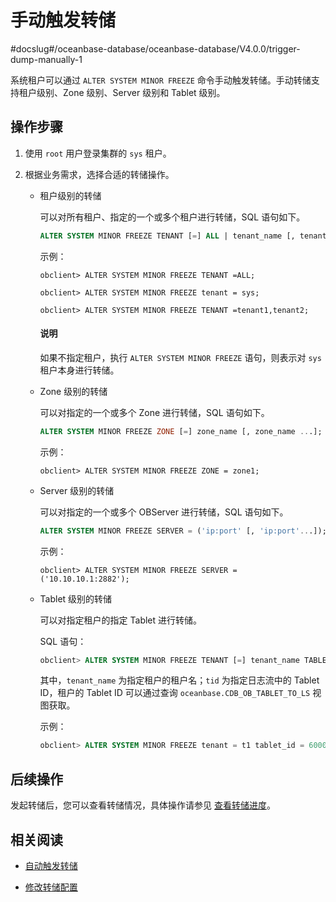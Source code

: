 # 手动触发转储

#docslug#/oceanbase-database/oceanbase-database/V4.0.0/trigger-dump-manually-1

系统租户可以通过 `ALTER SYSTEM MINOR FREEZE` 命令手动触发转储。手动转储支持租户级别、Zone 级别、Server 级别和 Tablet 级别。

## 操作步骤

1. 使用 `root` 用户登录集群的 `sys` 租户。

2. 根据业务需求，选择合适的转储操作。

   * 租户级别的转储

      可以对所有租户、指定的一个或多个租户进行转储，SQL 语句如下。

      ```sql
      ALTER SYSTEM MINOR FREEZE TENANT [=] ALL | tenant_name [, tenant_name ...];
      ```

      示例：

      ```shell
      obclient> ALTER SYSTEM MINOR FREEZE TENANT =ALL;

      obclient> ALTER SYSTEM MINOR FREEZE tenant = sys;

      obclient> ALTER SYSTEM MINOR FREEZE TENANT =tenant1,tenant2;

      ```

      <main id="notice" type='explain'>
      <h4>说明</h4>
      <p>如果不指定租户，执行 <code>ALTER SYSTEM MINOR FREEZE</code> 语句，则表示对 <code>sys</code> 租户本身进行转储。</p>
      </main>

   * Zone 级别的转储

      可以对指定的一个或多个 Zone 进行转储，SQL 语句如下。

      ```sql
      ALTER SYSTEM MINOR FREEZE ZONE [=] zone_name [, zone_name ...];
      ```

      示例：

      ```shell
      obclient> ALTER SYSTEM MINOR FREEZE ZONE = zone1;
      ```

   * Server 级别的转储

       可以对指定的一个或多个 OBServer 进行转储，SQL 语句如下。

       ```sql
       ALTER SYSTEM MINOR FREEZE SERVER = ('ip:port' [, 'ip:port'...]);
       ```

       示例：

       ```shell
       obclient> ALTER SYSTEM MINOR FREEZE SERVER = ('10.10.10.1:2882');
       ```

   * Tablet 级别的转储

      可以对指定租户的指定 Tablet 进行转储。

      SQL 语句：

      ```sql
      obclient> ALTER SYSTEM MINOR FREEZE TENANT [=] tenant_name TABLET_ID = tid;
      ```

      其中，`tenant_name` 为指定租户的租户名；`tid` 为指定日志流中的 Tablet ID，租户的 Tablet ID 可以通过查询  `oceanbase.CDB_OB_TABLET_TO_LS` 视图获取。

      示例：

      ```sql
      obclient> ALTER SYSTEM MINOR FREEZE tenant = t1 tablet_id = 60000;
      ```

## 后续操作

发起转储后，您可以查看转储情况，具体操作请参见 [查看转储进度](4.view-dump-information.md)。

## 相关阅读

* [自动触发转储](../1.dump-management-1/2.automatically-trigger-dump-1.md)

* [修改转储配置](../1.dump-management-1/5.modify-dump-configuration.md)
